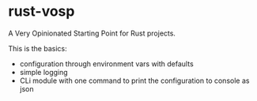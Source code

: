 # rust-vosp

A Very Opinionated Starting Point for Rust projects.

This is the basics:

- configuration through environment vars with defaults
- simple logging
- CLi module with one command to print the configuration to console as json
